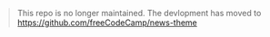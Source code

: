 > This repo is no longer maintained. The devlopment has moved to <https://github.com/freeCodeCamp/news-theme>
